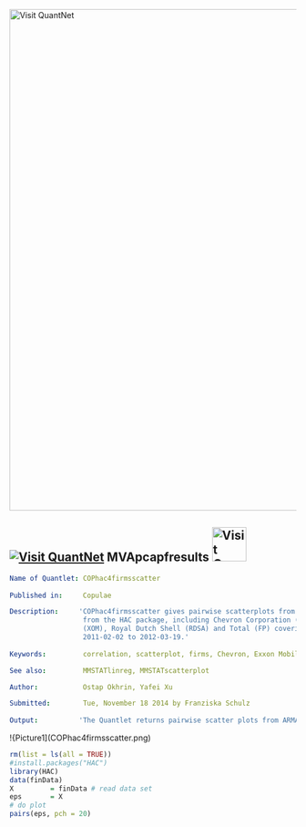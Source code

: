 
[<img src="https://github.com/QuantLet/Styleguide-and-FAQ/blob/master/pictures/banner.png" width="880" alt="Visit QuantNet">](http://quantlet.de/index.php?p=info)

## [<img src="https://github.com/QuantLet/Styleguide-and-Validation-procedure/blob/master/pictures/qloqo.png" alt="Visit QuantNet">](http://quantlet.de/) **MVApcapfresults** [<img src="https://github.com/QuantLet/Styleguide-and-Validation-procedure/blob/master/pictures/QN2.png" width="60" alt="Visit QuantNet 2.0">](http://quantlet.de/d3/ia)

```yaml
Name of Quantlet: COPhac4firmsscatter
 
Published in:     Copulae

Description:     'COPhac4firmsscatter gives pairwise scatterplots from ARMA-GARCH residuals provided
                  from the HAC package, including Chevron Corporation (CVX), Exxon Mobil Corporation
                  (XOM), Royal Dutch Shell (RDSA) and Total (FP) covering n = 283 observations from
                  2011-02-02 to 2012-03-19.'
  
Keywords:         correlation, scatterplot, firms, Chevron, Exxon Mobil, Royal Dutch, energy, oil

See also:         MMSTATlinreg, MMSTATscatterplot

Author:           Ostap Okhrin, Yafei Xu

Submitted:        Tue, November 18 2014 by Franziska Schulz
     
Output:          'The Quantlet returns pairwise scatter plots from ARMA-GARCH residuals, including CVX, FP, RDSA, XOM.'

```

!{Picture1](COPhac4firmsscatter.png)

```r
rm(list = ls(all = TRUE))
#install.packages("HAC")
library(HAC)
data(finData)
X         = finData # read data set
eps       = X
# do plot
pairs(eps, pch = 20)



```
